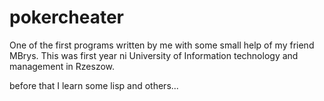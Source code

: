 # pokercheater

One of the first programs written by me with some small help of my friend MBrys. This was first year ni University of Information technology and management in Rzeszow.

before that I learn some lisp and others...
